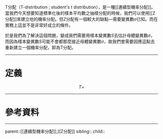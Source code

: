 T分配（T-distribution ; student's t distribution），是一種[[連續型機率分配]]。當我們今天想要知道標準化後的樣本平均數之抽樣分配的時候，我們可以使用[[Z分配]]來建立他的機率分配。但Z分配有一個較大的缺點—需要變異數$\sigma$已知。而在實務上這並不是非常好成立的條件。

於是我們為了解決這個問題，變成我們需要用樣本變異數$S$去估計母體變異數$\sigma$，而因為樣本變異數$S$可能不會都那麼接近母體變異數$\sigma$，故我們會需要因應這點去重新建立一個機率分配，即為T分配。
- - -
# 定義
$$
T=
$$
- - -
# 參考資料

- - -
parent::[[連續型機率分配]],[[Z分配]]
sibling::
child::